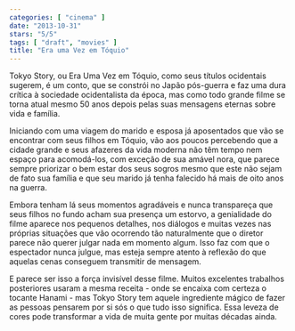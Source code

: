 ```yaml
---
categories: [ "cinema" ]
date: "2013-10-31"
stars: "5/5"
tags: [ "draft", "movies" ]
title: "Era uma Vez em Tóquio"
---
```

Tokyo Story, ou Era Uma Vez em Tóquio, como seus títulos ocidentais sugerem, é um conto, que se constrói no Japão pós-guerra e faz uma dura crítica à sociedade ocidentalista da época, mas como todo grande filme se torna atual mesmo 50 anos depois pelas suas mensagens eternas sobre vida e família.

Iniciando com uma viagem do marido e esposa já aposentados que vão se encontrar com seus filhos em Tóquio, vão aos poucos percebendo que a cidade grande e seus afazeres da vida moderna não têm tempo nem espaço para acomodá-los, com exceção de sua amável nora, que parece sempre priorizar o bem estar dos seus sogros mesmo que este não sejam de fato sua família e que seu marido já tenha falecido há mais de oito anos na guerra.

Embora tenham lá seus momentos agradáveis e nunca transpareça que seus filhos no fundo acham sua presença um estorvo, a genialidade do filme aparece nos pequenos detalhes, nos diálogos e muitas vezes nas próprias situações que vão ocorrendo tão naturalmente que o diretor parece não querer julgar nada em momento algum. Isso faz com que o espectador nunca julgue, mas esteja sempre atento à reflexão do que aquelas cenas conseguem transmitir de mensagem.

E parece ser isso a força invisível desse filme. Muitos excelentes trabalhos posteriores usaram a mesma receita - onde se encaixa com certeza o tocante Hanami - mas Tokyo Story tem aquele ingrediente mágico de fazer as pessoas pensarem por si sós o que tudo isso significa. Essa leveza de cores pode transformar a vida de muita gente por muitas décadas ainda.


